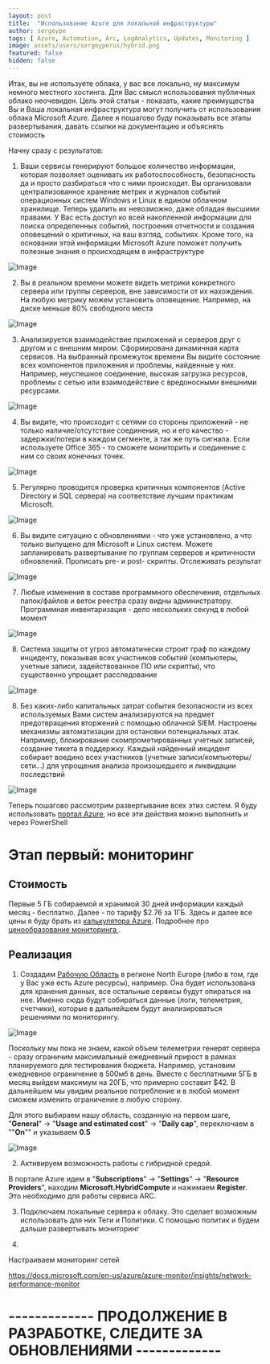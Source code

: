 ```yaml
---
layout: post
title:  "Использование Azure для локальной инфраструктуры"
author: sergeype
tags: [ Azure, Automation, Arc, LogAnalytics, Updates, Monitoring ]
image: assets/users/sergeyperus/hybrid.png
featured: false
hidden: false
---
```


Итак, вы не используете облака, у вас все локально, ну максимум немного местного хостинга. 
Для Вас смысл использования публичных облако неочевиден. Цель этой статьи - показать, какие преимущества Вы и Ваша локальная инфраструктура могут получить от использования облака Microsoft Azure. Далее я пошагово буду показывать все этапы развертывания, давать ссылки на документацию и объяснять стоимость

Начну сразу с результатов:

1) Ваши сервисы генерируют большое количество информации, которая позволяет оценивать их работоспособность, безопасность да и просто разбираться что с ними происходит. Вы организовали централизованное хранение метрик и журналов событий операционных систем Windows и Linux в едином облачном хранилище. Теперь удалить их невозможно, даже обладая высшими правами. У Вас есть доступ ко всей накопленной информации для поиска определенных событий, построения отчетности и создания оповещений о критичных, на ваш взгляд, событиях. Кроме того, на основании этой информации Microsoft Azure поможет получить полезные знания о происходящем в инфраструктуре

![Image](/assets/users/sergeyperus/loganalytics.gif)

2) Вы в реальном времени можете видеть метрики конкретного сервера или группы серверов, вне зависимости от их нахождения.
На любую метрику можем установить оповещение. Например, на диске меньше 80% свободного места

![Image](/assets/users/sergeyperus/vmperformance.gif)

3) Анализируется взаимодействие приложений и серверов друг с другом и с внешним миром. Сформирована динамичная карта сервисов. На выбранный промежуток времени Вы видите состояние всех компонентов приложения и проблемы, найденные у них. Например, неуспешное соединение, высокая загрузка ресурсов, проблемы с сетью или взаимодействие с вредоносными внешними ресурсами.

![Image](/assets/users/sergeyperus/servicemap.gif)

4) Вы видите, что происходит с сетями со стороны приложений - не только наличие/отсутствие соединения, но и его качество - задержки/потери в каждом сегменте, а так же путь сигнала. Если используете Office 365 - то сможете мониторить и соединение с ним со своих конечных точек. 

![Image](/assets/users/sergeyperus/networkperformance.png)

5) Регулярно проводится проверка критичных компонентов (Active Directory и SQL сервера) на соответствие лучшим практикам Microsoft. 

![Image](/assets/users/sergeyperus/adsqlassessment.png)

6) Вы видите ситуацию с обновлениями - что уже установлено, а что только выпущено для Microsoft и Linux систем. Можете запланировать развертывание по группам серверов и критичности обновлений. Прописать pre- и post- скрипты. Отслеживать результат

![Image](/assets/users/sergeyperus/updatemanagement.gif)

7) Любые изменения в составе программного обеспечения, отдельных папок/файлов и веток реестра сразу видны администратору. Программная инвентаризация - дело нескольких секунд в любой момент

![Image](/assets/users/sergeyperus/inventory.gif)

8) Система защиты от угроз автоматически строит граф по каждому инциденту, показывая всех участников событий (компьютеры, учетные записи, задействованное ПО или скрипты), что существенно упрощает расследование

![Image](/assets/users/sergeyperus/atp.png)

8) Без каких-либо капитальных затрат события безопасности из всех используемых Вами систем анализируются на предмет предотвращения вторжений с помощью облачной SIEM. Настроены механизмы автоматизации для остановки потенциальных атак. Например, блокирование скомпрометированных учетных записей, создание тикета в поддержку. Каждый найденный инцидент собирает воедино всех участников (учетные записи/компьютеры/сети...) для упрощения анализа произошедшего и ликвидации последствий

![Image](/assets/users/sergeyperus/sentinel.gif)

Теперь пошагово рассмотрим развертывание всех этих систем. Я буду использовать [портал Azure](https://portal.azure.com/), но все эти действия можно выполнить и через PowerShell

# Этап первый: мониторинг

## Стоимость

Первые 5 ГБ собираемой и хранимой 30 дней информации каждый месяц - бесплатно. Далее - по тарифу $2.76 за 1ГБ. Здесь и далее все цены я буду брать из [калькулятора Azure](https://azure.microsoft.com/en-us/pricing/calculator/). Подробнее про [ценообразование мониторинга ](https://docs.microsoft.com/ru-ru/azure/azure-monitor/platform/usage-estimated-costs). 




## Реализация

1. Создадим [Рабочую Область](https://docs.microsoft.com/ru-ru/azure/azure-monitor/learn/quick-create-workspace) в регионе North Europe (либо в том, где у Вас уже есть Azure ресурсы), например. Она будет использована для хранения данных, все остальные сервисы будут опираться на нее. Именно сюда будут собираться данные (логи, телеметрия, счетчики), которые в дальнейшем будут анализироваться решениями по мониторингу. 

![Image](/assets/users/sergeyperus/createlaworkspace.gif)

Поскольку мы пока не знаем, какой объем телеметрии генерят сервера - сразу ограничим максимальный ежедневный прирост в рамках планируемого для тестирования бюджета. Например, установим ежедневное ограничение в 500мб в день. Вместе с бесплатными 5ГБ в месяц выйдем максимум на 20ГБ, что примерно составит $42. В дальнейшем мы увидим реальное потребление и в любой момент сможем изменить ограничение в любую сторону.

Для этого выбираем нашу область, созданную на первом шаге, "**General**" -> "**Usage and estimated cost**" -> "**Daily cap**", переключаем в ""**On**"" и указываем **0.5**

![Image](/assets/users/sergeyperus/ladailycap.png)


2. Активируем возможность работы с гибридной средой.

В портале Azure идем в "**Subscriptions**" -> "**Settings**" -> "**Resource Providers**", находим **Microsoft.HybridCompute** и нажимаем **Register**. Это необходимо для работы сервиса ARC. 

3. Подключаем локальные сервера к облаку. Это сделает возможным использовать для них Теги и Политики. С помощью политик и будем дальше развертывать мониторинг

4. 


Настраиваем мониторинг сетей

https://docs.microsoft.com/en-us/azure/azure-monitor/insights/network-performance-monitor


# ------------- ПРОДОЛЖЕНИЕ В РАЗРАБОТКЕ, СЛЕДИТЕ ЗА ОБНОВЛЕНИЯМИ -------------

<!-- 

2. Далее необходиму установить агентов на сервера, которые будем мониторить. 

Сразу отмечу, что подключение серверов к мониторингу не требует открытия каких-либо входящих портов наружу со стороны локальной инфраструктуры. При этом, для выполнения задач (оценка производительности сети в частности) требуется сделать исключения во внутренней сети. 

Развернуть и настроить агентов можно по этой [инструкции] (https://docs.microsoft.com/en-us/services-hub/health/mma-setup).











## Network Performance Monitor 
https://docs.microsoft.com/en-us/azure/azure-monitor/insights/network-performance-monitor


















-->